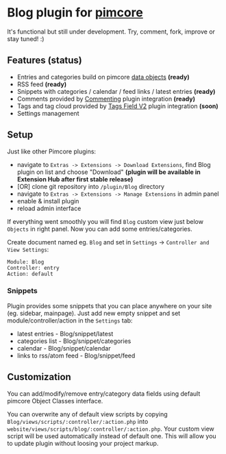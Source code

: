 # Blog plugin for [pimcore](http://www.pimcore.org/) #

It's functional but still under development. Try, comment, fork, improve or stay tuned! :)

## Features (status) ##

*   Entries and categories build on pimcore [data objects](http://www.pimcore.org/wiki/display/PIMCORE/Data+Objects) **(ready)**
*   RSS feed **(ready)**
*   Snippets with categories / calendar / feed links / latest entries **(ready)**
*   Comments provided by [Commenting](https://github.com/rafalgalka/pimcore-plugin-commenting) plugin integration **(ready)**
*   Tags and tag cloud provided by [Tags Field V2](http://www.pimcore.org/resources/extensions/detail/Tagfield) plugin integration **(soon)**
*   Settings management

## Setup ##

Just like other Pimcore plugins:

*   navigate to `Extras -> Extensions -> Download Extensions`, find Blog plugin on list and choose "Download"
    **(plugin will be available in Extension Hub after first stable release)**
*   [OR] clone git repository into `/plugin/Blog` directory
*   navigate to `Extras -> Extensions -> Manage Extensions` in admin panel
*   enable & install plugin
*   reload admin interface

If everything went smoothly you will find `Blog` custom view just below `Objects` in right panel.
Now you can add some entries/categories.

Create document named eg. `Blog` and set in `Settings` -> `Controller and View Settings`:
```
Module: Blog
Controller: entry
Action: default
```

### Snippets ###

Plugin provides some snippets that you can place anywhere on your site (eg. sidebar, mainpage).
Just add new empty snippet and set module/controller/action in the `Settings` tab:
*   latest entries - Blog/snippet/latest
*   categories list - Blog/snippet/categories
*   calendar - Blog/snippet/calendar
*   links to rss/atom feed - Blog/snippet/feed

## Customization ##

You can add/modify/remove entry/category data fields using default pimcore Object Classes interface.

You can overwrite any of default view scripts by copying `Blog/views/scripts/:controller/:action.php` into `website/views/scripts/blog/:controller/:action.php`.
Your custom view script will be used automatically instead of default one. This will allow you to update plugin without loosing your project markup.
